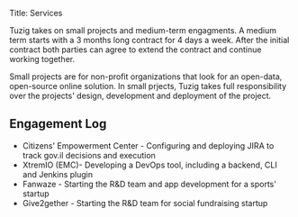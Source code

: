 Title: Services

Tuzig takes on small projects and medium-term engagments. A medium term
starts with a 3 months long contract for 4 days a week.
After the initial contract both parties can agree to extend the contract
and continue working together.

Small projects are for non-profit organizations that look for an
open-data, open-source online solution. In small prjects, Tuzig takes full
responsibility over the projects' design, development and deployment
of the project.

Engagement Log
--------------

* Citizens' Empowerment Center - Configuring and deploying JIRA to track
  gov.il decisions and execution
* XtremIO (EMC)- Developing a DevOps tool, including a backend, CLI
  and Jenkins plugin
* Fanwaze - Starting the R&D team and app development for a sports' startup
* Give2gether - Starting the R&D team for social fundraising startup
